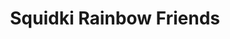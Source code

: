 ---
slug: squidki-rainbow-friends
title: Squidki Rainbow Friends
description: "Squidki Rainbow Friends is an exciting online game. Play for free directly in your browser!"
icon: /images/new_mods/Sprunki Rainbow Friends.png
url: https://scratch.mit.edu/projects/1080380484/embed
previewImage: /images/new_mods/Sprunki Rainbow Friends.png
type: new mods

# SEO配置
seo:
  title: "Squidki Rainbow Friends - Play Free Online Game | Fun Browser Games"
  description: "Squidki Rainbow Friends - Play this fun online game for free in your browser. No download required!"
  ogImage: "/images/new_mods/Sprunki Rainbow Friends.png"
  keywords: "squidki-rainbow-friends, online game, browser game, free game, new mods game, play online"

videoUrls:
  - https://www.youtube.com/embed/example1
  - https://www.youtube.com/embed/example2

whyPlay:
  title: "Why Play Squidki Rainbow Friends?"
  items:
    - "Immersive Gameplay: Squidki Rainbow Friends offers an engaging and immersive gaming experience that will keep you entertained for hours"
    - "Challenging Levels: Test your skills with increasingly difficult challenges and obstacles"
    - "Beautiful Graphics: Enjoy stunning visuals and smooth animations that bring the game world to life"
    - "Regular Updates: New content and features are added regularly to keep the game fresh and exciting"
    - "Free to Play: Experience all the fun without spending a penny"
    - "Community Features: Connect with other players, share strategies, and compete for high scores"
    - "Cross-Platform: Play on any device with a web browser, no downloads required"

features:
  title: "Key Features of Squidki Rainbow Friends"
  image: "/images/new_mods/Sprunki Rainbow Friends.png"
  items:
    - "Intuitive Controls: Easy to learn controls make Squidki Rainbow Friends accessible for players of all skill levels"
    - "Multiple Game Modes: Enjoy various gameplay options that provide different challenges and experiences"
    - "Character Customization: Personalize your gaming experience with unique characters and items"
    - "Achievement System: Complete special tasks to earn rewards and recognition"
    - "Leaderboards: Compete with players worldwide and see who can achieve the highest scores"

characteristics:
  title: "Game Characteristics"
  image: "/images/new_mods/Sprunki Rainbow Friends.png"
  items:
    - "Genre: New mods game with elements of strategy and skill"
    - "Difficulty: Suitable for both casual gamers and those seeking a challenge"
    - "Play Time: Quick sessions or extended gameplay, depending on your preference"
    - "Art Style: Vibrant and engaging visuals that enhance the gaming experience"
    - "Sound Design: Immersive audio that complements the gameplay perfectly"

info: "Squidki Rainbow Friends is an exciting online game that offers players a unique and engaging gaming experience. With its intuitive controls, stunning visuals, and challenging gameplay, Squidki Rainbow Friends provides hours of entertainment for players of all ages and skill levels. Whether you're looking for a quick gaming session during a break or an extended play session, Squidki Rainbow Friends delivers an immersive experience that will keep you coming back for more. The game features multiple levels of increasing difficulty, ensuring that players are constantly challenged as they progress. With regular updates adding new content and features, Squidki Rainbow Friends remains fresh and exciting, providing endless entertainment options for its growing community of players."

howToPlayIntro: "Welcome to Squidki Rainbow Friends! This guide will walk you through the basics and help you master the game. Whether you're a beginner or looking to improve your skills, these tips and instructions will enhance your gaming experience."

howToPlaySteps:
  - title: "Getting Started"
    description: "Begin your Squidki Rainbow Friends adventure by familiarizing yourself with the controls. Use your keyboard or mouse to navigate through the game interface. The tutorial will guide you through the basic mechanics and help you understand the objectives."
  - title: "Understanding the Objectives"
    description: "In Squidki Rainbow Friends, your main goal is to progress through levels by completing specific objectives. Each level presents unique challenges that require different strategies and approaches."
  - title: "Mastering the Controls"
    description: "Practice using the controls to improve your precision and reaction time. Squidki Rainbow Friends requires quick reflexes and strategic thinking to overcome obstacles and defeat opponents."
  - title: "Utilizing Power-ups"
    description: "Collect power-ups throughout the game to enhance your abilities and overcome difficult challenges. Each power-up offers unique advantages that can be crucial for success."
  - title: "Developing Strategies"
    description: "As you progress in Squidki Rainbow Friends, develop effective strategies for different scenarios. Analyze patterns, anticipate challenges, and adapt your approach to maximize your performance."

faq:
  title: "Frequently Asked Questions about Squidki Rainbow Friends"
  items:
    - question: "Is Squidki Rainbow Friends free to play?"
      answer: "Yes, Squidki Rainbow Friends is completely free to play directly in your web browser. No downloads or purchases are required to enjoy the full game experience."
    - question: "Can I play Squidki Rainbow Friends on mobile devices?"
      answer: "Yes, Squidki Rainbow Friends is optimized for both desktop and mobile play. You can enjoy the game on any device with a web browser and internet connection."
    - question: "Are there any in-game purchases?"
      answer: "While Squidki Rainbow Friends is free to play, there may be optional in-game purchases available for cosmetic items or additional features that don't affect core gameplay."
    - question: "How often is Squidki Rainbow Friends updated?"
      answer: "The developers regularly update Squidki Rainbow Friends with new content, features, and improvements based on player feedback and game performance."
    - question: "Can I play Squidki Rainbow Friends offline?"
      answer: "Currently, Squidki Rainbow Friends requires an internet connection to play as it's a browser-based online game."
    - question: "Is Squidki Rainbow Friends suitable for children?"
      answer: "Yes, Squidki Rainbow Friends is designed to be family-friendly and suitable for players of all ages."
    - question: "How do I report bugs or issues?"
      answer: "If you encounter any problems while playing Squidki Rainbow Friends, you can report them through the game's support page or contact the developers directly through their website."
    - question: "Still Have Questions?"
      answer: "If you have additional questions about Squidki Rainbow Friends that aren't covered in this FAQ, please visit our support center or contact our customer service team for assistance."
---